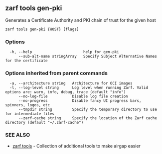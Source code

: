 ## zarf tools gen-pki

Generates a Certificate Authority and PKI chain of trust for the given host

```
zarf tools gen-pki {HOST} [flags]
```

### Options

```
  -h, --help                       help for gen-pki
      --sub-alt-name stringArray   Specify Subject Alternative Names for the certificate
```

### Options inherited from parent commands

```
  -a, --architecture string   Architecture for OCI images
  -l, --log-level string      Log level when running Zarf. Valid options are: warn, info, debug, trace (default "info")
      --no-log-file           Disable log file creation
      --no-progress           Disable fancy UI progress bars, spinners, logos, etc
      --tmpdir string         Specify the temporary directory to use for intermediate files
      --zarf-cache string     Specify the location of the Zarf cache directory (default "~/.zarf-cache")
```

### SEE ALSO

* [zarf tools](zarf_tools.md)	 - Collection of additional tools to make airgap easier

